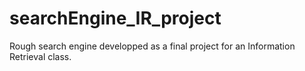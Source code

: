 # searchEngine_IR_project
Rough search engine developped as a final project for an Information Retrieval class.
